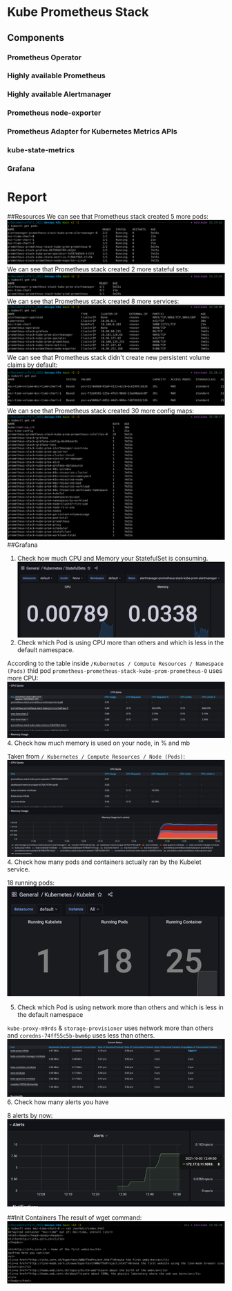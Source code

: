 # Kube Prometheus Stack
## Components 
### Prometheus Operator
### Highly available Prometheus
### Highly available Alertmanager
### Prometheus node-exporter
### Prometheus Adapter for Kubernetes Metrics APIs
### kube-state-metrics
### Grafana

# Report 
##Resources
We can see that Prometheus stack created 5 more pods:
![img_25.png](img_25.png)
We can see that Prometheus stack created 2 more stateful sets:
![img_26.png](img_26.png)
We can see that Prometheus stack created 8 more services:
![img_27.png](img_27.png)
We can see that Prometheus stack didn't create new persistent volume claims by default:
![img_28.png](img_28.png)
We can see that Prometheus stack created 30 more config maps:
![img_29.png](img_29.png)
##Grafana
1. Check how much CPU and Memory your StatefulSet is consuming.
![img_30.png](img_30.png)
2. Check which Pod is using CPU more than others and which is less in the default namespace.

According to the table inside `/Kubernetes / Compute Resources / Namespace (Pods)` thid pod `prometheus-prometheus-stack-kube-prom-prometheus-0` uses more CPU:
![img_31.png](img_31.png)
4. Check how much memory is used on your node, in % and mb

Taken from `/ Kubernetes / Compute Resources / Node (Pods)`:
![img_32.png](img_32.png)
4. Check how many pods and containers actually ran by the Kubelet service.

18 running pods:
![img_33.png](img_33.png)

5. Check which Pod is using network more than others and which is less in the default namespace

`kube-proxy-m9rds` & `storage-provisioner` uses network more than others and `coredns-74ff55c5b-bwm6p` uses less than others.
![img_34.png](img_34.png)
6. Check how many alerts you have

8 alerts by now:
![img_35.png](img_35.png)

##Init Containers
The result of wget command:
![img_36.png](img_36.png)
